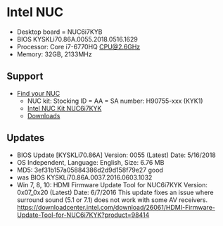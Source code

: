 # Intel NUC #

- Desktop board = NUC6i7KYB
- BIOS KYSKLi70.86A.0055.2018.0516.1629
- Processor: Core i7-6770HQ CPU@2.6GHz
- Memory: 32GB, 2133MHz

## Support

- [Find your NUC](https://www.intel.com/content/www/us/en/support/articles/000005804/mini-pcs.html)
  - NUC kit: Stocking ID = AA = SA number: H90755-xxx (KYK1)
  - [Intel NUC Kit NUC6i7KYK](https://www.intel.com/content/www/us/en/support/products/89187/mini-pcs/intel-nuc-kits/intel-nuc-kit-with-6th-generation-intel-core-processors/intel-nuc-kit-nuc6i7kyk.html)
  - [Downloads](https://downloadcenter.intel.com/product/89187)

## Updates

  - BIOS Update [KYSKLi70.86A] Version: 0055 (Latest) Date: 5/16/2018
  - OS Independent, Language: English, Size: 6.76 MB
  - MD5: 3ef31b157a05884386d2d9d158f79e27 good
  - was BIOS KYSKLi70.86A.0037.2016.0603.1032
  - Win 7, 8, 10: HDMI Firmware Update Tool for NUC6i7KYK
Version: 0x07_0x20 (Latest) Date: 6/7/2016
This update fixes an issue where surround sound (5.1 or 7.1) does not work with some AV receivers.
https://downloadcenter.intel.com/download/26061/HDMI-Firmware-Update-Tool-for-NUC6i7KYK?product=98414
